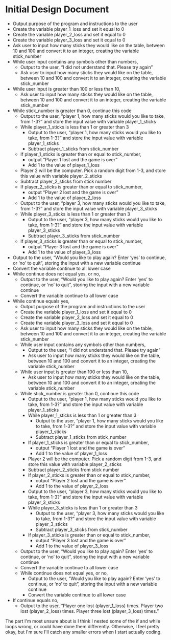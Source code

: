 # Initial Design Document
* Output purpose of the program and instructions to the user
* Create the variable player_1_loss and set it equal to 0 
* Create the variable player_2_loss and set it equal to 0 
* Create the variable player_3_loss and set it equal to 0 
* Ask user to input how many sticks they would like on the table, between 10 and 100 and convert it to an integer, creating the variable stick_number 
* While user input contains any symbols other than numbers,
  * Output to the user, “I did not understand that. Please try again” 
  * Ask user to input how many sticks they would like on the table, between 10 and 100 and convert it to an integer, creating the variable stick_number 
* While user input is greater than 100 or less than 10, 
  * Ask user to input how many sticks they would like on the table, between 10 and 100 and convert it to an integer, creating the variable stick_number 
* While stick_number is greater than 0, continue this code 
  * Output to the user, “player 1, how many sticks would you like to take, from 1-3?” and store the input value with variable player_1_sticks 
  * While player_1_sticks is less than 1 or greater than 3 
    * Output to the user, “player 1, how many sticks would you like to take, from 1-3?” and store the input value with variable player_1_sticks 
    * Subtract player_1_sticks from stick_number 
  * If player_1_sticks is greater than or equal to stick_number, 
    * output “Player 1 lost and the game is over” 
    * Add 1 to the value of player_1_loss 
  * Player 2 will be the computer. Pick a random digit from 1-3, and store this value with variable player_2_sticks 
  * Subtract player_2_sticks from stick number 
  * If player_2_sticks is greater than or equal to stick_number, 
    * output “Player 2 lost and the game is over” 
    * Add 1 to the value of player_2_loss 
  * Output to the user, “player 3, how many sticks would you like to take, from 1-3?” and store the input value with variable player_3_sticks 
  * While player_3_sticks is less than 1 or greater than 3 
    * Output to the user, “player 3, how many sticks would you like to take, from 1-3?” and store the input value with variable player_3_sticks 
    * Subtract player_3_sticks from stick_number 
  * If player_3_sticks is greater than or equal to stick_number, 
    * output “Player 3 lost and the game is over” 
    * Add 1 to the value of player_3_loss 
* Output to the user, “Would you like to play again? Enter ‘yes’ to continue, or ‘no’ to quit”, storing the input with a new variable continue 
* Convert the variable continue to all lower case 
* While continue does not equal yes, or no, 
  * Output to the user, “Would you like to play again? Enter ‘yes’ to continue, or ‘no’ to quit”, storing the input with a new variable continue 
  * Convert the variable continue to all lower case 
* While continue equals yes, 
  * Output purpose of the program and instructions to the user 
  * Create the variable player_1_loss and set it equal to 0 
  * Create the variable player_2_loss and set it equal to 0 
  * Create the variable player_3_loss and set it equal to 0 
  * Ask user to input how many sticks they would like on the table, between 10 and 100 and convert it to an integer, creating the variable stick_number 
  * While user input contains any symbols other than numbers, 
    * Output to the user, “I did not understand that. Please try again” 
    * Ask user to input how many sticks they would like on the table, between 10 and 100 and convert it to an integer, creating the variable stick_number 
  * While user input is greater than 100 or less than 10, 
    * Ask user to input how many sticks they would like on the table, between 10 and 100 and convert it to an integer, creating the variable stick_number 
  * While stick_number is greater than 0, continue this code 
    * Output to the user, “player 1, how many sticks would you like to take, from 1-3?” and store the input value with variable player_1_sticks 
    * While player_1_sticks is less than 1 or greater than 3 
      * Output to the user, “player 1, how many sticks would you like to take, from 1-3?” and store the input value with variable player_1_sticks 
      * Subtract player_1_sticks from stick_number 
    * If player_1_sticks is greater than or equal to stick_number, 
      * output “Player 1 lost and the game is over” 
      * Add 1 to the value of player_1_loss 
    * Player 2 will be the computer. Pick a random digit from 1-3, and store this value with variable player_2_sticks 
    * Subtract player_2_sticks from stick number 
    * If player_2_sticks is greater than or equal to stick_number, 
      * output “Player 2 lost and the game is over” 
      * Add 1 to the value of player_2_loss 
    * Output to the user, “player 3, how many sticks would you like to take, from 1-3?” and store the input value with variable player_3_sticks 
    * While player_3_sticks is less than 1 or greater than 3 
      * Output to the user, “player 3, how many sticks would you like to take, from 1-3?” and store the input value with variable player_3_sticks 
      * Subtract player_3_sticks from stick_number 
    * If player_3_sticks is greater than or equal to stick_number, 
      * output “Player 3 lost and the game is over” 
      * Add 1 to the value of player_3_loss 
  * Output to the user, “Would you like to play again? Enter ‘yes’ to continue, or ‘no’ to quit”, storing the input with a new variable continue 
  * Convert the variable continue to all lower case 
  * While continue does not equal yes, or no, 
    * Output to the user, “Would you like to play again? Enter ‘yes’ to continue, or ‘no’ to quit”, storing the input with a new variable continue 
    * Convert the variable continue to all lower case 
* If continue equals no, 
  * Output to the user, “Player one lost (player_1_loss) times. Player two lost (player_2_loss) times. Player three lost (player_3_loss) times.”

The part I'm most unsure about is I think I nested some of the if and while loops wrong, or could have done them differently. Otherwise, I feel pretty okay, but I'm sure I'll catch any smaller errors when I start actually coding.